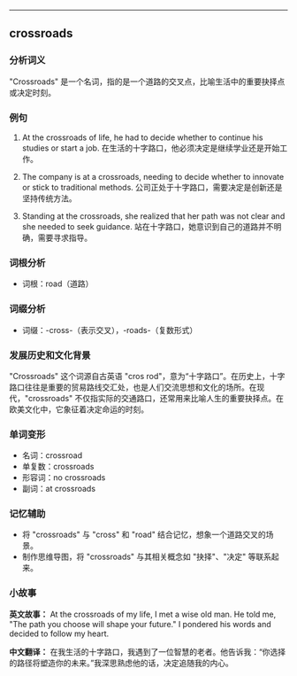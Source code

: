 
---------------
## crossroads
### 分析词义
"Crossroads" 是一个名词，指的是一个道路的交叉点，比喻生活中的重要抉择点或决定时刻。

### 例句
1. At the crossroads of life, he had to decide whether to continue his studies or start a job.
   在生活的十字路口，他必须决定是继续学业还是开始工作。

2. The company is at a crossroads, needing to decide whether to innovate or stick to traditional methods.
   公司正处于十字路口，需要决定是创新还是坚持传统方法。

3. Standing at the crossroads, she realized that her path was not clear and she needed to seek guidance.
   站在十字路口，她意识到自己的道路并不明确，需要寻求指导。

### 词根分析
- 词根：road（道路）

### 词缀分析
- 词缀：-cross-（表示交叉），-roads-（复数形式）

### 发展历史和文化背景
"Crossroads" 这个词源自古英语 "cros rod"，意为“十字路口”。在历史上，十字路口往往是重要的贸易路线交汇处，也是人们交流思想和文化的场所。在现代，"crossroads" 不仅指实际的交通路口，还常用来比喻人生的重要抉择点。在欧美文化中，它象征着决定命运的时刻。

### 单词变形
- 名词：crossroad
- 单复数：crossroads
- 形容词：no crossroads
- 副词：at crossroads

### 记忆辅助
- 将 "crossroads" 与 "cross" 和 "road" 结合记忆，想象一个道路交叉的场景。
- 制作思维导图，将 "crossroads" 与其相关概念如 "抉择"、"决定" 等联系起来。

### 小故事
**英文故事：**
At the crossroads of my life, I met a wise old man. He told me, "The path you choose will shape your future." I pondered his words and decided to follow my heart.

**中文翻译：**
在我生活的十字路口，我遇到了一位智慧的老者。他告诉我：“你选择的路径将塑造你的未来。”我深思熟虑他的话，决定追随我的内心。

